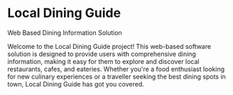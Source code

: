 # Local Dining Guide

Web Based Dining Information Solution

Welcome to the Local Dining Guide project! This web-based software solution is designed to provide users with comprehensive dining information, making it easy for them to explore and discover local restaurants, cafes, and eateries. Whether you're a food enthusiast looking for new culinary experiences or a traveller seeking the best dining spots in town, Local Dining Guide has got you covered.

